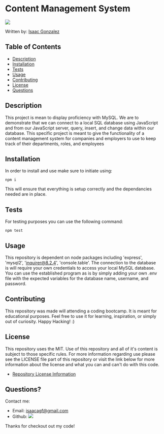 
  # Content Management System
  <a href="https://opensource.org/licenses/MIT"><img src="https://img.shields.io/badge/License-MIT-blue"></a>
  
  Written by: [Isaac Gonzalez](IsaacAGonzalez)
  
  ## Table of Contents
  - [Description](#Description)
  - [Installation](#Installation)
  - [Tests](#Tests)
  - [Usage](#Usage)
  - [Contributing](#Contributing)
  - [License](#License)
  - [Questions](#Questions)
  
  ## Description
  This project is mean to display proficiency with MySQL. We are to demonstrate that we can connect to a local SQL database using JavaScript and from our JavaScript server, query, insert, and change data within our database. This specific project is meant to give the functionality of a content management system for companies and employers to use to keep track of their departments, roles, and employees

  ## Installation
  In order to install and use make sure to initiate using: 
  ```
  npm i
  ```
  This will ensure that everything is setup correctly and the dependancies needed are in place.

  ## Tests
  For testing purposes you can use the following command:
  ```
  npm test
  ```

  ## Usage
  This repository is dependent on node packages including 'express', 'mysql2', 'inquirer@8.2.4', 'console.table'. The connection to the database is will require your own credentials to access your local MySQL database. You can use the established program as is by simply adding your own .env file with the expected variables for the database name, username, and password.

  ## Contributing 
  This repository was made will attending a coding bootcamp. It is meant for educational purposes. Feel free to use it for learning, inspiration, or simply out of curiosity. Happy Hacking! :)

  ## License
  This repository uses the MIT. Use of this repository and all of it's content is subject to those specific rules.
  For more information regarding use please see the LICENSE file part of this repository or visit the link below for more information about the license and what you can and can't do with this code.
  - [Repository License Information](https://opensource.org/licenses/MIT)
  

  ## Questions?
  Contact me: 
  - Email: isaacagf@gmail.com
  - Github: <a href="https://github.com/IsaacAGonzalez"><img src="https://img.shields.io/badge/Profile-IsaacAGonzalez-blue?logo=github"></a>

  Thanks for checkout out my code!
  